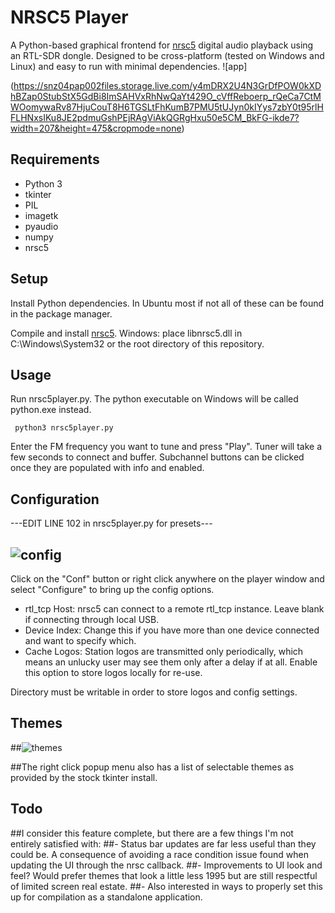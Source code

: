 # NRSC5 Player
A Python-based graphical frontend for [nrsc5](https://github.com/theori-io/nrsc5/) digital audio playback using an RTL-SDR dongle.  Designed to be cross-platform (tested on Windows and Linux) and easy to run with minimal dependencies.
![app]

(https://snz04pap002files.storage.live.com/y4mDRX2U4N3GrDfPOW0kXDhBZap0StubStX5GdBi8ImSAHVxRhNwQaYt429O_cVffReboerp_rQeCa7CtMWOomywaRv87HjuCouT8H6TGSLtFhKumB7PMU5tUJyn0kIYys7zbY0t95rlHFLHNxsIKu8JE2pdmuGshPEjRAgViAkQGRgHxu50e5CM_BkFG-ikde7?width=207&height=475&cropmode=none)

## Requirements
- Python 3
- tkinter
- PIL
- imagetk
- pyaudio
- numpy
- nrsc5

## Setup
Install Python dependencies.  In Ubuntu most if not all of these can be found in the package manager.

Compile and install [nrsc5](https://github.com/theori-io/nrsc5/).  Windows: place libnrsc5.dll in C:\Windows\System32 or the root directory of this repository.

## Usage
Run nrsc5player.py.  The python executable on Windows will be called python.exe instead.

     python3 nrsc5player.py
 
Enter the FM frequency you want to tune and press "Play".  Tuner will take a few seconds to connect and buffer.  Subchannel buttons can be clicked once they are populated with info and enabled. 

## Configuration

---EDIT LINE 102 in nrsc5player.py for presets--- 

## ![config](https://user-images.githubusercontent.com/4991794/191288823-984fa5e4-abaa-42c8-ab5c-9b706517bc92.png)


Click on the "Conf" button or right click anywhere on the player window and select "Configure" to bring up the config options.
- rtl_tcp Host: nrsc5 can connect to a remote rtl_tcp instance.  Leave blank if connecting through local USB.
- Device Index: Change this if you have more than one device connected and want to specify which.
- Cache Logos: Station logos are transmitted only periodically, which means an unlucky user may see them only after a delay if at all.  Enable this option to store logos locally for re-use.

Directory must be writable in order to store logos and config settings.

## Themes
##![themes](https://user-images.githubusercontent.com/4991794/191288963-7bd3a623-85b0-491f-a0d9-9593827948f4.png)

##The right click popup menu also has a list of selectable themes as provided by the stock tkinter install.

## Todo
##I consider this feature complete, but there are a few things I'm not entirely satisfied with:
##- Status bar updates are far less useful than they could be.  A consequence of avoiding a race condition issue found when updating the UI through the nrsc callback.
##- Improvements to UI look and feel?  Would prefer themes that look a little less 1995 but are still respectful of limited screen real estate.
##- Also interested in ways to properly set this up for compilation as a standalone application.

